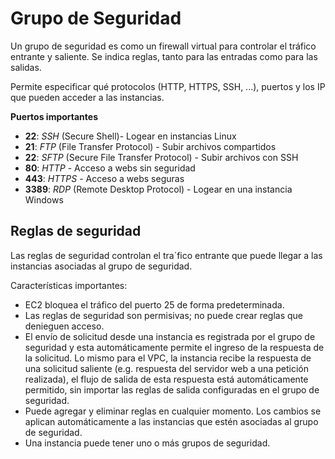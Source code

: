 # Grupo de Seguridad

Un grupo de seguridad es como un firewall virtual para controlar el tráfico entrante y saliente. Se indica reglas, tanto para las entradas como para las salidas.

Permite especificar qué protocolos (HTTP, HTTPS, SSH, ...), puertos y los IP que pueden acceder a las instancias.

**Puertos importantes**

* **22**: *SSH* (Secure Shell)- Logear en instancias Linux
* **21**: *FTP* (File Transfer Protocol) - Subir archivos compartidos
* **22**: *SFTP* (Secure File Transfer Protocol) - Subir archivos con SSH
* **80**: *HTTP* - Acceso a webs sin seguridad
* **443**: *HTTPS* - Acceso a webs seguras
* **3389**: *RDP* (Remote Desktop Protocol) - Logear en una instancia Windows

## Reglas de seguridad
Las reglas de seguridad controlan el tra´fico entrante que puede llegar a las instancias asociadas al grupo de seguridad.

Características importantes:

* EC2 bloquea el tráfico del puerto 25 de forma predeterminada.
* Las reglas de seguridad son permisivas; no puede crear reglas que denieguen acceso.
* El envío de solicitud desde una instancia es registrada por el grupo de seguridad y esta automáticamente permite el ingreso de la respuesta de la solicitud. Lo mismo para el VPC, la instancia recibe la respuesta de una solicitud saliente (e.g. respuesta del servidor web a una petición realizada), el flujo de salida de esta respuesta está automáticamente permitido, sin importar las reglas de salida configuradas en el grupo de seguridad.
* Puede agregar y eliminar reglas en cualquier momento. Los cambios se aplican automáticamente a las instancias que estén asociadas al grupo de seguridad.
* Una instancia puede tener uno o más grupos de seguridad.